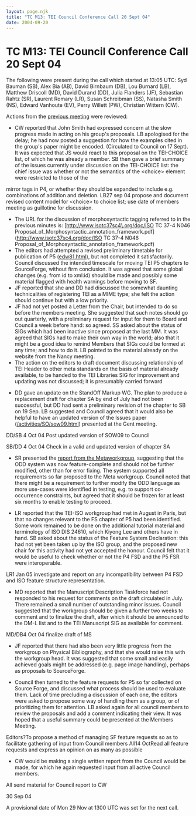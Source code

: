 ```yaml
---
layout: page.njk
title: "TC M13: TEI Council Conference Call 20 Sept 04"
date: 2004-09-20
---
```

# TC M13: TEI Council Conference Call 20 Sept 04



The following were present during the call which started at
 13:05 UTC: Syd Bauman (SB), Alex Bia (AB), David Birnbaum (DB), Lou Burnard
 (LB), Matthew Driscoll (MD), David Durand (DD), Julia Flanders
 (JF), Sebastian Rahtz (SR), Laurent Romary (LR), Susan
 Schreibman (SS), Natasha
 Smith (NS), Edward Vanhoute (EV), Perry Willett (PW),
 Christian Wittern (CW).
 


Actions from the [previous meeting](/Activities/Council/Meetings/tcm12.xml) were reviewed: 
 
 + CW reported that John Smith had expressed concern at the slow progress
 made in acting on his group's proposals. LB apologised for
 the delay; he had now posted a suggestion for how the examples
 cited in the group's paper might be encoded. (Circulated to
 Council on 17 Sept). It was expected that JS would react to this
 proposal on the TEI\-CHOICE list, of which he was already a
 member. SB then gave a brief summary of the issues
 currently under discussion on the TEI\-CHOICE list: the
 chief issue was whether or not the semantics of the
 \<choice\> element were restricted to those of the
 
 mirror tags in P4, or whether they
 should be expanded to include e.g. combinations of addition
 and deletion. 
 LB27 sep 04
 propose and document revised content model for
 \<choice\> to choice list; use date of members
 meeting as guillotine for discussion.
+ The URL for the discussion of morphosyntactic tagging
 referred to in the previous minutes is: 
 [http://www.isotc37sc4\.org/doc/ISO TC 37\-4 N046 Proposal\_of\_Morphosyntactic\_annotation\_framework.pdf](http://www.isotc37sc4.org/doc/ISO TC 37-4 N046 Proposal_of_Morphosyntactic_annotation_framework.pdf)
+ The editors had attempted a revised preliminary timetable
 for publication of P5 ([edw81\.html](edw81.html)), but not 
 completed it satisfactorily. Council discussed the intended
 timescale for moving TEI P5 chapters to SourceForge, without
 firm conclusion. It was agreed that some global changes
 (e.g. from id to xml:id) should be made and possibly some
 material flagged with health warnings before moving to
 SF.
+ JF reported that she and DD had discussed the somewhat
 daunting technicalities of registering TEI as a MIME type;
 she felt the action should continue but with a low
 priority.
+ JF had not yet posted a 
 Letter from the
 Chair, but intended to do so before the members meeting. She
 suggested that such notes should go out quarterly, with a
 preliminary request for input for them to Board and Council
 a week before hand: so agreed. SS asked about the status of
 SIGs which had been inactive since proposed at the last
 MM. It was agreed that SIGs had to make their own way in
 the world; also that it might be a good idea to remind
 Members that SIGs could be formed at any time; and how to do
 it. LB pointed to the material already on the website from
 the Nancy meeting.
+ The action on the editors to 
 draft document discussing relationship of TEI Header to
 other meta standards on the basis of material already
 available, to be handed to the TEI Libraries SIG for
 improvement and updating was not discussed; it is
 presumably carried forward


* DD gave an update on the StandOff Markup WG. The plan to produce
 a replacement draft for
 chapter SA by end of July had not been successful, but DD
 had sent a preliminary revision of the chapter to SB on 19
 Sep. LB suggested and Council agreed that it would also be
 helpful to have an updated version of the Issues paper
 ([/activities/SO/sow09\.html](/activities/SO/sow09.html)) presented at the Gent meeting. 
 
 DD/SB
4 Oct 04
 Post updated version of SOW09 to Council
 
SB/DD
4 Oct 04
 Check in a valid and updated version of chapter SA

* SR presented the [report from the Metaworkgroup](https://www.tei-c.org/Vault/Workgroups/META/mew12.html), suggesting that the ODD system was now
 feature\-complete and should not be further modified, other than for error
 fixing. The system supported all requirements so far proposed to
 the Meta workgroup. Council noted that there might be a requirement to
 further modify the ODD language as more use\-cases were identified in
 testing, e.g. to support co\-occurrence constraints, but agreed that it should be frozen
 for at least six months
 to enable testing to proceed.

* LR reported that the TEI\-ISO workgroup had met in August in
 Paris, but that no changes relevant to the FS chapter of P5 had been
 identified. Some work remained to be done on the additional
 tutorial material and terminology of ISO DIS 24610, which Kiyong Lee and
 others have in hand. SB asked about the status of the Feature System
 Declaration: this had not yet been taken up by the ISO group, and the
 proposed new chair for this activity had not yet accepted the
 honour. Council felt that it would be useful to check whether or not
 the P4 FSD and the P5 FSR were interoperable.
 
 LR1 Jan 05
 investigate and report on any incompatibility between P4
 FSD and ISO feature structure representation.

* MD reported that the Manuscript Description Taskforce had not
 responded to his request for comments on the draft circulated in
 July. There remained a small number of outstanding minor
 issues. Council suggested that the workgroup should be given a further
 two weeks to comment and to finalize the draft, after which it should
 be announced to the DM\-L list and to the TEI Manuscript SIG as
 available for comment.
 
 MD/DB4 Oct 04
 finalize draft of MS

* JF reported that there had also been very little progress from
 the workgroup on Physical Bibliography, and that she would raise this
 with the workgroup head. It was suggested that some small and easily achieved
 goals might be addressed (e.g. page image handling), perhaps as
 proposals to SourceForge.

* Council then turned to the feature requests for P5
 so far collected on Source Forge, and discussed what process should be
 used to evaluate them. Lack of time precluding a
 discussion of each one, the editors were asked to propose some way of
 handling them as a group, or of prioritizing them for attention. LB
 asked again for all council
 members to review the proposals and add a comment indicating their
 view. It was hoped that a useful summary could be presented at the Members Meeting.
 
 Editors?To propose a
 method of managing SF feature requests so as to facilitate gathering
 of input from Council members
All14 OctRead all
 feature requests and express an opinion on as many as possible

* CW would be making a single written report from the Council
 would be made, for which he again requested
 input from all active Council members.
 
 All
 send material for Council report to CW
 
 30 Sep 04



A provisional date of 
 Mon 29 Nov
 at 1300 UTC was set for the next call.



